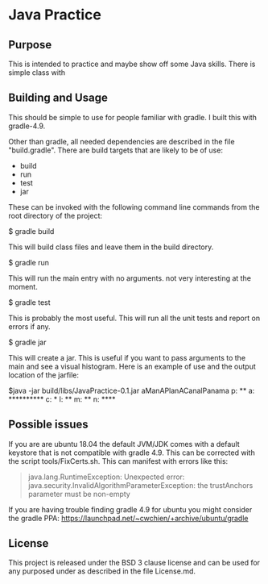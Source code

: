 # Java Practice #

## Purpose ##
This is intended to practice and maybe show off some Java skills. There is simple class with


## Building and Usage ##
This should be simple to use for people familiar with gradle. I built this with gradle-4.9.

Other than gradle, all needed dependencies are described in the file "build.gradle". There are build targets that are
likely to be of use:

  * build
  * run
  * test
  * jar

These can be invoked with the following command line commands from the root directory of the project:

  $ gradle build

This will build class files and leave them in the build directory.

  $ gradle run

This will run the main entry with no arguments. not very interesting at the moment.

  $ gradle test

This is probably the most useful. This will run all the unit tests and report on errors if any.

  $ gradle jar

This will create a jar. This is useful if you want to pass arguments to the main and see a visual
histogram. Here is an example of use and the output location of the jarfile:

  $java -jar build/libs/JavaPractice-0.1.jar aManAPlanACanalPanama
  p: **
  a: **********
  c: *
  l: **
  m: **
  n: ****

## Possible issues ##

If you are are ubuntu 18.04 the default JVM/JDK comes with a default keystore that is not compatible with gradle 4.9.
This can be corrected with the script tools/FixCerts.sh. This can manifest with errors like this:

> java.lang.RuntimeException: Unexpected error: java.security.InvalidAlgorithmParameterException: the trustAnchors
> parameter must be non-empty

If you are having trouble finding gradle 4.9 for ubuntu you might consider the gradle PPA:
https://launchpad.net/~cwchien/+archive/ubuntu/gradle

## License ##

This project is released under the BSD 3 clause license and can be used for any purposed under as described in the file
License.md.
